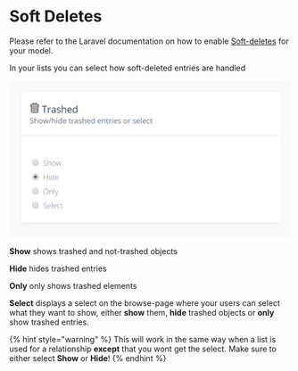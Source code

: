 # Soft Deletes

Please refer to the Laravel documentation on how to enable [Soft-deletes](https://laravel.com/docs/eloquent#soft-deleting) for your model.

In your lists you can select how soft-deleted entries are handled

![](../.gitbook/assets/soft_deletes_list.png)

**Show** shows trashed and not-trashed objects

**Hide** hides trashed entries

**Only** only shows trashed elements

**Select** displays a select on the browse-page where your users can select what they want to show, either **show** them, **hide** trashed objects or **only** show trashed entries.

{% hint style="warning" %}
This will work in the same way when a list is used for a relationship **except** that you wont get the select. Make sure to either select **Show** or **Hide**!
{% endhint %}

